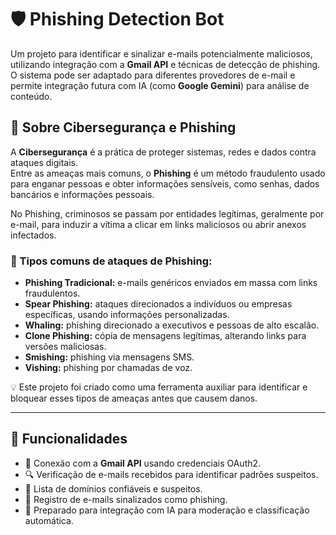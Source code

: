 # 🛡️ Phishing Detection Bot

Um projeto para identificar e sinalizar e-mails potencialmente maliciosos, utilizando integração com a **Gmail API** e técnicas de detecção de phishing.  
O sistema pode ser adaptado para diferentes provedores de e-mail e permite integração futura com IA (como **Google Gemini**) para análise de conteúdo.

## 🔐 Sobre Cibersegurança e Phishing

A **Cibersegurança** é a prática de proteger sistemas, redes e dados contra ataques digitais.  
Entre as ameaças mais comuns, o **Phishing** é um método fraudulento usado para enganar pessoas e obter informações sensíveis, como senhas, dados bancários e informações pessoais.

No Phishing, criminosos se passam por entidades legítimas, geralmente por e-mail, para induzir a vítima a clicar em links maliciosos ou abrir anexos infectados.

### 📌 Tipos comuns de ataques de Phishing:
- **Phishing Tradicional:** e-mails genéricos enviados em massa com links fraudulentos.
- **Spear Phishing:** ataques direcionados a indivíduos ou empresas específicas, usando informações personalizadas.
- **Whaling:** phishing direcionado a executivos e pessoas de alto escalão.
- **Clone Phishing:** cópia de mensagens legítimas, alterando links para versões maliciosas.
- **Smishing:** phishing via mensagens SMS.
- **Vishing:** phishing por chamadas de voz.

💡 Este projeto foi criado como uma ferramenta auxiliar para identificar e bloquear esses tipos de ameaças antes que causem danos.

---

## 🚀 Funcionalidades
- 📧 Conexão com a **Gmail API** usando credenciais OAuth2.
- 🔍 Verificação de e-mails recebidos para identificar padrões suspeitos.
- 📜 Lista de domínios confiáveis e suspeitos.
- 📝 Registro de e-mails sinalizados como phishing.
- 🔮 Preparado para integração com IA para moderação e classificação automática.

